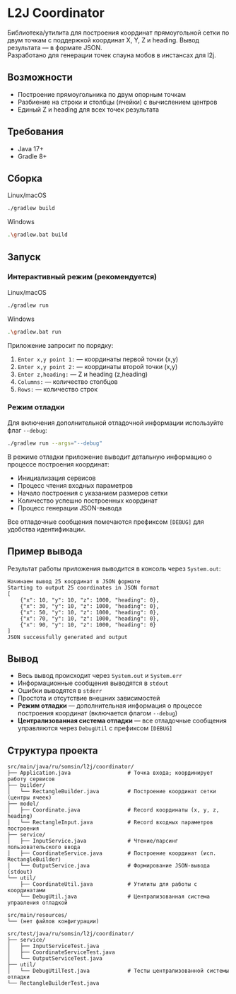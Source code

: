 # L2J Coordinator

Библиотека/утилита для построения координат прямоугольной сетки по двум точкам с поддержкой координат X, Y, Z и heading. Вывод результата — в формате JSON.  
Разработано для генерации точек спауна мобов в инстансах для l2j. 

## Возможности
- Построение прямоугольника по двум опорным точкам
- Разбиение на строки и столбцы (ячейки) с вычислением центров
- Единый Z и heading для всех точек результата

## Требования
- Java 17+
- Gradle 8+

## Сборка
Linux/macOS
```bash
./gradlew build
```
Windows
```bash
.\gradlew.bat build
```

## Запуск

### Интерактивный режим (рекомендуется)
Linux/macOS
```bash
./gradlew run
```
Windows
```bash
.\gradlew.bat run
```
Приложение запросит по порядку:
1) `Enter x,y point 1:` — координаты первой точки (x,y)
2) `Enter x,y point 2:` — координаты второй точки (x,y)
3) `Enter z,heading:` — Z и heading (z,heading)
4) `Columns:` — количество столбцов
5) `Rows:` — количество строк

### Режим отладки
Для включения дополнительной отладочной информации используйте флаг `--debug`:

```bash
./gradlew run --args="--debug"
```

В режиме отладки приложение выводит детальную информацию о процессе построения координат:
- Инициализация сервисов
- Процесс чтения входных параметров
- Начало построения с указанием размеров сетки
- Количество успешно построенных координат
- Процесс генерации JSON-вывода

Все отладочные сообщения помечаются префиксом `[DEBUG]` для удобства идентификации.

## Пример вывода

Результат работы приложения выводится в консоль через `System.out`:

```
Начинаем вывод 25 координат в JSON формате
Starting to output 25 coordinates in JSON format
[
    {"x": 10, "y": 10, "z": 1000, "heading": 0},
    {"x": 30, "y": 10, "z": 1000, "heading": 0},
    {"x": 50, "y": 10, "z": 1000, "heading": 0},
    {"x": 70, "y": 10, "z": 1000, "heading": 0},
    {"x": 90, "y": 10, "z": 1000, "heading": 0}
]
JSON successfully generated and output
```

## Вывод
- Весь вывод происходит через `System.out` и `System.err`
- Информационные сообщения выводятся в `stdout`
- Ошибки выводятся в `stderr`
- Простота и отсутствие внешних зависимостей
- **Режим отладки** — дополнительная информация о процессе построения координат (включается флагом `--debug`)
- **Централизованная система отладки** — все отладочные сообщения управляются через `DebugUtil` с префиксом `[DEBUG]`

## Структура проекта
```
src/main/java/ru/somsin/l2j/coordinator/
├── Application.java                  # Точка входа; координирует работу сервисов
├── builder/
│   └── RectangleBuilder.java         # Построение координат сетки (центры ячеек)
├── model/
│   ├── Coordinate.java               # Record координаты (x, y, z, heading)
│   └── RectangleInput.java           # Record входных параметров построения
├── service/
│   ├── InputService.java             # Чтение/парсинг пользовательского ввода
│   ├── CoordinateService.java        # Построение координат (исп. RectangleBuilder)
│   └── OutputService.java            # Формирование JSON-вывода (stdout)
└── util/
    ├── CoordinateUtil.java           # Утилиты для работы с координатами
    └── DebugUtil.java                # Централизованная система управления отладкой

src/main/resources/
└── (нет файлов конфигурации)

src/test/java/ru/somsin/l2j/coordinator/
├── service/
│   ├── InputServiceTest.java
│   ├── CoordinateServiceTest.java
│   └── OutputServiceTest.java
├── util/
│   └── DebugUtilTest.java            # Тесты централизованной системы отладки
└── RectangleBuilderTest.java
```
